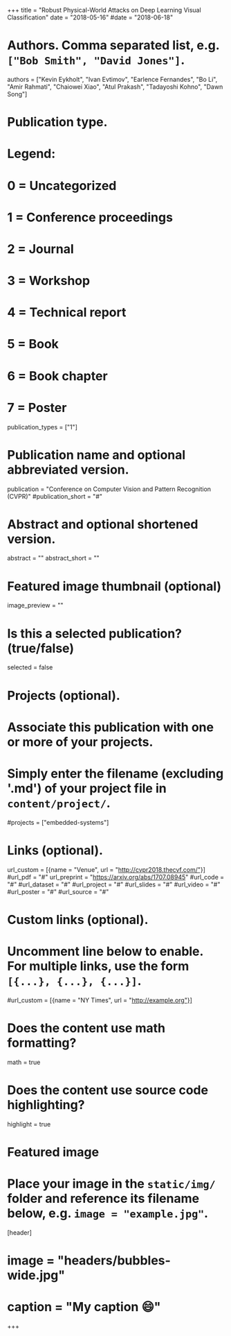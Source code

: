 +++
title = "Robust Physical-World Attacks on Deep Learning Visual Classification"
date = "2018-05-16"
#date = "2018-06-18"

# Authors. Comma separated list, e.g. `["Bob Smith", "David Jones"]`.
authors = ["Kevin Eykholt", "Ivan Evtimov", "Earlence Fernandes", "Bo Li",  "Amir Rahmati", "Chaiowei Xiao", "Atul Prakash", "Tadayoshi Kohno", "Dawn Song"]

# Publication type.
# Legend:
# 0 = Uncategorized
# 1 = Conference proceedings
# 2 = Journal
# 3 = Workshop
# 4 = Technical report
# 5 = Book
# 6 = Book chapter
# 7 = Poster
publication_types = ["1"]

# Publication name and optional abbreviated version.
publication = "Conference on Computer Vision and Pattern Recognition (CVPR)"
#publication_short = "#"

# Abstract and optional shortened version.
abstract = ""
abstract_short = ""

# Featured image thumbnail (optional)
image_preview = ""

# Is this a selected publication? (true/false)
selected = false

# Projects (optional).
#   Associate this publication with one or more of your projects.
#   Simply enter the filename (excluding '.md') of your project file in `content/project/`.
#projects = ["embedded-systems"]

# Links (optional).
url_custom = [{name = "Venue", url = "http://cvpr2018.thecvf.com/"}]
#url_pdf = "#"
url_preprint = "https://arxiv.org/abs/1707.08945"
#url_code = "#"
#url_dataset = "#"
#url_project = "#"
#url_slides = "#"
#url_video = "#"
#url_poster = "#"
#url_source = "#"


# Custom links (optional).
#   Uncomment line below to enable. For multiple links, use the form `[{...}, {...}, {...}]`.
#url_custom = [{name = "NY Times", url = "http://example.org"}]

# Does the content use math formatting?
math = true

# Does the content use source code highlighting?
highlight = true

# Featured image
# Place your image in the `static/img/` folder and reference its filename below, e.g. `image = "example.jpg"`.
[header]
# image = "headers/bubbles-wide.jpg"
# caption = "My caption :smile:"

+++
